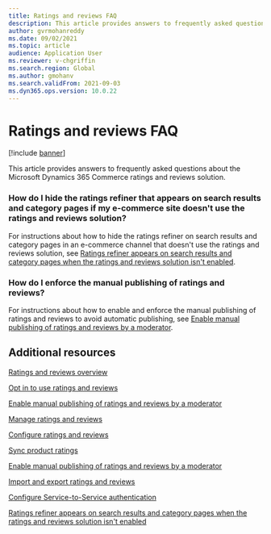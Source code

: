 ```yaml
---
title: Ratings and reviews FAQ
description: This article provides answers to frequently asked questions about the Microsoft Dynamics 365 Commerce ratings and reviews solution.
author: gvrmohanreddy
ms.date: 09/02/2021
ms.topic: article
audience: Application User
ms.reviewer: v-chgriffin
ms.search.region: Global
ms.author: gmohanv
ms.search.validFrom: 2021-09-03
ms.dyn365.ops.version: 10.0.22
---
```


# Ratings and reviews FAQ

[!include [banner](includes/banner.md)]

This article provides answers to frequently asked questions about the Microsoft Dynamics 365 Commerce ratings and reviews solution.

### How do I hide the ratings refiner that appears on search results and category pages if my e-commerce site doesn't use the ratings and reviews solution?

For instructions about how to hide the ratings refiner on search results and category pages in an e-commerce channel that doesn't use the ratings and reviews solution, see [Ratings refiner appears on search results and category pages when the ratings and reviews solution isn't enabled](troubleshoot/hide-ratings-refiner.md).

### How do I enforce the manual publishing of ratings and reviews?

For instructions about how to enable and enforce the manual publishing of ratings and reviews to avoid automatic publishing, see [Enable manual publishing of ratings and reviews by a moderator](manual-publish-rating-reviews.md).

## Additional resources

[Ratings and reviews overview](ratings-reviews-overview.md)

[Opt in to use ratings and reviews](opt-in-ratings-reviews.md)

[Enable manual publishing of ratings and reviews by a moderator](manual-publish-rating-reviews.md)

[Manage ratings and reviews](manage-reviews.md)

[Configure ratings and reviews](configure-ratings-reviews.md)

[Sync product ratings](sync-product-ratings.md)

[Enable manual publishing of ratings and reviews by a moderator](manual-publish-rating-reviews.md)

[Import and export ratings and reviews](import-export-reviews.md)

[Configure Service-to-Service authentication](service-to-service-auth.md)

[Ratings refiner appears on search results and category pages when the ratings and reviews solution isn't enabled](troubleshoot/hide-ratings-refiner.md)
